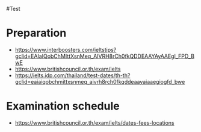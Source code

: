 #Test 

# Preparation
- https://www.interboosters.com/ieltstips?gclid=EAIaIQobChMIttXsnMeq_AIVRH8rCh0fkQDDEAAYAyAAEgI_FPD_BwE
- https://www.britishcouncil.or.th/exam/ielts
- https://ielts.idp.com/thailand/test-dates/th-th?gclid=eaiaiqobchmittxsnmeq_aivrh8rch0fkqddeaayaiaaegiogfd_bwe

# Examination schedule
- https://www.britishcouncil.or.th/exam/ielts/dates-fees-locations